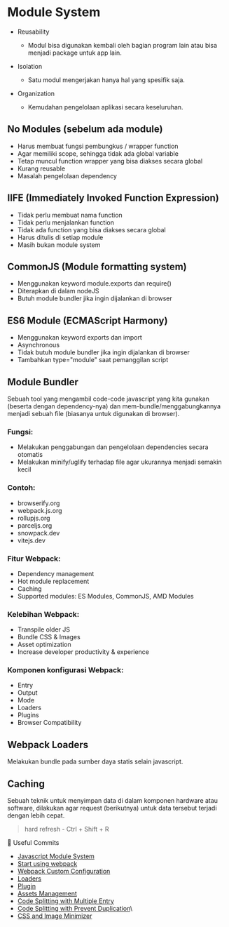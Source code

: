 # Module System

- Reusability

  - Modul bisa digunakan kembali oleh bagian program lain atau bisa menjadi package untuk app lain.

- Isolation

  - Satu modul mengerjakan hanya hal yang spesifik saja.

- Organization

  - Kemudahan pengelolaan aplikasi secara keseluruhan.

## No Modules (sebelum ada module)

- Harus membuat fungsi pembungkus / wrapper function
- Agar memiliki scope, sehingga tidak ada global variable
- Tetap muncul function wrapper yang bisa diakses secara global
- Kurang reusable
- Masalah pengelolaan dependency

## IIFE (Immediately Invoked Function Expression)

- Tidak perlu membuat nama function
- Tidak perlu menjalankan function
- Tidak ada function yang bisa diakses secara global
- Harus ditulis di setiap module
- Masih bukan module system

## CommonJS (Module formatting system)

- Menggunakan keyword module.exports dan require()
- Diterapkan di dalam nodeJS
- Butuh module bundler jika ingin dijalankan di browser

## ES6 Module (ECMAScript Harmony)

- Menggunakan keyword exports dan import
- Asynchronous
- Tidak butuh module bundler jika ingin dijalankan di browser
- Tambahkan type="module" saat pemanggilan script

## Module Bundler

Sebuah tool yang mengambil code-code javascript yang kita gunakan (beserta dengan dependency-nya) dan mem-bundle/menggabungkannya menjadi sebuah file (biasanya untuk digunakan di browser).

### Fungsi:

- Melakukan penggabungan dan pengelolaan dependencies secara otomatis
- Melakukan minify/uglify terhadap file agar ukurannya menjadi semakin kecil

### Contoh:

- browserify.org
- webpack.js.org
- rollupjs.org
- parceljs.org
- snowpack.dev
- vitejs.dev

### Fitur Webpack:

- Dependency management
- Hot module replacement
- Caching
- Supported modules: ES Modules, CommonJS, AMD Modules

### Kelebihan Webpack:

- Transpile older JS
- Bundle CSS & Images
- Asset optimization
- Increase developer productivity & experience

### Komponen konfigurasi Webpack:

- Entry
- Output
- Mode
- Loaders
- Plugins
- Browser Compatibility

## Webpack Loaders

Melakukan bundle pada sumber daya statis selain javascript.

## Caching

Sebuah teknik untuk menyimpan data di dalam komponen hardware atau software, dilakukan agar request (berikutnya) untuk data tersebut terjadi dengan lebih cepat.

> hard refresh - Ctrl + Shift + R

📌 Useful Commits

- [Javascript Module System](https://github.com/fnurrahmah125/wpu_webpack/commit/4399abc63dfa73331aa423a7f96113e814d7237b)
- [Start using webpack](https://github.com/fnurrahmah125/wpu_webpack/commit/3f0a53ecdac822b1a2ca5d478d405eb9dd1e1798)
- [Webpack Custom Configuration](https://github.com/fnurrahmah125/wpu_webpack/commit/7019ee3bda61cabf014a3fefecca33f5d8345d72)
- [Loaders](https://github.com/fnurrahmah125/wpu_webpack/commit/a2cf73d917dba93e96242553d8ce14abba3ece45)
- [Plugin](https://github.com/fnurrahmah125/wpu_webpack/commit/d01503be4ce29bf00ea62f621a47d0e4f0f69b3e)
- [Assets Management](https://github.com/fnurrahmah125/wpu_webpack/commit/4eb1528d935594cd23bc9dbb7177e66b0e0210d4)
- [Code Splitting with Multiple Entry](https://github.com/fnurrahmah125/wpu_webpack/commit/04bc74d2ec4233b0532c940e4d62b02431ddd1b8)
- [Code Splitting with Prevent Duplication](https://github.com/fnurrahmah125/wpu_webpack/commit/b8ebdfb21e7da3552aee38f54aaa8f1f7f63f37b)\
- [CSS and Image Minimizer](https://github.com/fnurrahmah125/wpu_webpack/commit/1f0e7f64b1dddd28d869f6a5472eb032145659e9)

